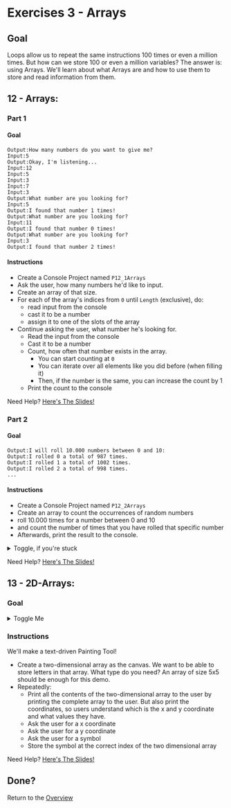 # Exercises 3 - Arrays

## Goal
Loops allow us to repeat the same instructions 100 times or even a million times. But how can we store 100 or even a million variables? The answer is: using Arrays. We'll learn about what Arrays are and how to use them to store and read information from them.

## 12 - Arrays:

### Part 1

#### Goal
```
Output:How many numbers do you want to give me?
Input:5
Output:Okay, I'm listening...
Input:12
Input:5
Input:3
Input:7
Input:3
Output:What number are you looking for?
Input:5
Output:I found that number 1 times!
Output:What number are you looking for?
Input:11
Output:I found that number 0 times!
Output:What number are you looking for?
Input:3
Output:I found that number 2 times!
```

#### Instructions
- Create a Console Project named `P12_1Arrays`
- Ask the user, how many numbers he'd like to input.
- Create an array of that size.
- For each of the array's indices from `0` until `Length` (exclusive), do:
  - read input from the console
  - cast it to be a number
  - assign it to one of the slots of the array
- Continue asking the user, what number he's looking for.
  - Read the input from the console
  - Cast it to be a number
  - Count, how often that number exists in the array.
    - You can start counting at `0`
    - You can iterate over all elements like you did before (when filling it)
    - Then, if the number is the same, you can increase the count by 1
  - Print the count to the console
  

Need Help? [Here's The Slides!](slides/README.md#12-arrays)

### Part 2

#### Goal
```
Output:I will roll 10.000 numbers between 0 and 10:
Output:I rolled 0 a total of 987 times.
Output:I rolled 1 a total of 1002 times.
Output:I rolled 2 a total of 998 times.
...
```

#### Instructions
- Create a Console Project named `P12_2Arrays`
- Create an array to count the occurrences of random numbers
- roll 10.000 times for a number between 0 and 10 
- and count the number of times that you have rolled that specific number
- Afterwards, print the result to the console.

<details>
  <summary>Toggle, if you're stuck</summary>

  An array of Type `int` can be used to store `n` numbers. e.g. an array of size 5 can store 5 numbers. The indices of that array are: `0`, `1`, `2`, `3`, `4`. 

  Basically, the array will look like this:
  - 0: 0
  - 1: 0
  - 2: 0
  - 3: 0
  - 4: 0

  Now, if I roll a 4, I can simply increase the number at array index 4 by one `array[4]++;`:
  - 0: 0
  - 1: 0
  - 2: 0
  - 3: 0
  - 4: 1

  When I repeat that a few times, I should end up with an array looking something like this:
  - 0: 100
  - 1: 83
  - 2: 97
  - 3: 102
  - 4: 123

  Now, I can use a `for` loop to iterate over that array and print the index `i` and the number at each index `array[i]` to the console.

</details>

Need Help? [Here's The Slides!](slides/README.md#12-arrays)

## 13 - 2D-Arrays:

### Goal
<details>
  <summary>Toggle Me</summary>
```
Output:y
Output:4
Output:3
Output:2
Output:1
Output:01234x
Output:Give me a x coordinate.
Input:2
Output:Give me a y coordinate.
Input:3
Output:Give me a symbol.
Input:O
Output:y
Output:4
Output:3 O
Output:2
Output:1
Output:01234x
Output:Give me a x coordinate.
Input:1
Output:Give me a y coordinate.
Input:4
Output:Give me a symbol.
Input:E
Output:y
Output:4E 
Output:3 O
Output:2
Output:1
Output:01234x
Output:Give me a x coordinate.
Input:2
Output:Give me a y coordinate.
Input:4
Output:Give me a symbol.
Input:Y
Output:y
Output:4EY
Output:3 O
Output:2
Output:1
Output:01234x
```
</details>

### Instructions

We'll make a text-driven Painting Tool!

- Create a two-dimensional array as the canvas. We want to be able to store letters in that array. What type do you need? An array of size 5x5 should be enough for this demo.
- Repeatedly:
  - Print all the contents of the two-dimensional array to the user by printing the complete array to the user. But also print the coordinates, so users understand which is the x and y coordinate and what values they have.
  - Ask the user for a x coordinate
  - Ask the user for a y coordinate
  - Ask the user for a symbol
  - Store the symbol at the correct index of the two dimensional array

Need Help? [Here's The Slides!](slides/README.md#13-2d-arrays)

## Done?
Return to the [Overview](../../..#4-game-on)